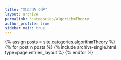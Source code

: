 ```yaml
---
title: "알고리즘 이론"
layout: archive
permalink: /categories/algorithmTheory
author_profile: true
sidebar_main: true
---
```


{% assign posts = site.categories.algorithmTheory %}  
{% for post in posts %} {% include archive-single.html type=page.entries_layout %} {% endfor %}